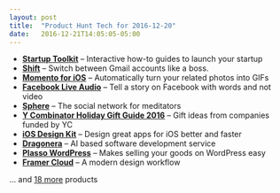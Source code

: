 ```yaml
---
layout: post
title:  "Product Hunt Tech for 2016-12-20"
date:   2016-12-21T14:05:05-05:00
---
```


* **[Startup Toolkit](https://www.producthunt.com/posts/startup-toolkit?utm_campaign=producthunt-api&utm_medium=api&utm_source=Application%3A+Daily+Digest+RSS+%28ID%3A+3202%29)** – Interactive how-to guides to launch your startup
* **[Shift](https://www.producthunt.com/posts/shift-11?utm_campaign=producthunt-api&utm_medium=api&utm_source=Application%3A+Daily+Digest+RSS+%28ID%3A+3202%29)** – Switch between Gmail accounts like a boss.
* **[Momento for iOS](https://www.producthunt.com/posts/momento-for-ios?utm_campaign=producthunt-api&utm_medium=api&utm_source=Application%3A+Daily+Digest+RSS+%28ID%3A+3202%29)** – Automatically turn your related photos into GIFs
* **[Facebook Live Audio](https://www.producthunt.com/posts/facebook-live-audio?utm_campaign=producthunt-api&utm_medium=api&utm_source=Application%3A+Daily+Digest+RSS+%28ID%3A+3202%29)** – Tell a story on Facebook with words and not video
* **[Sphere](https://www.producthunt.com/posts/sphere-2?utm_campaign=producthunt-api&utm_medium=api&utm_source=Application%3A+Daily+Digest+RSS+%28ID%3A+3202%29)** – The social network for meditators
* **[Y Combinator Holiday Gift Guide 2016](https://www.producthunt.com/posts/y-combinator-holiday-gift-guide-2016?utm_campaign=producthunt-api&utm_medium=api&utm_source=Application%3A+Daily+Digest+RSS+%28ID%3A+3202%29)** – Gift ideas from companies funded by YC
* **[iOS Design Kit](https://www.producthunt.com/posts/ios-design-kit?utm_campaign=producthunt-api&utm_medium=api&utm_source=Application%3A+Daily+Digest+RSS+%28ID%3A+3202%29)** – Design great apps for iOS better and faster
* **[Dragonera](https://www.producthunt.com/posts/dragonera?utm_campaign=producthunt-api&utm_medium=api&utm_source=Application%3A+Daily+Digest+RSS+%28ID%3A+3202%29)** – AI based software development service
* **[Plasso WordPress](https://www.producthunt.com/posts/plasso-wordpress?utm_campaign=producthunt-api&utm_medium=api&utm_source=Application%3A+Daily+Digest+RSS+%28ID%3A+3202%29)** – Makes selling your goods on WordPress easy
* **[Framer Cloud](https://www.producthunt.com/posts/framer-cloud?utm_campaign=producthunt-api&utm_medium=api&utm_source=Application%3A+Daily+Digest+RSS+%28ID%3A+3202%29)** – A modern design workflow

… and [18 more](https://www.producthunt.com/tech) products